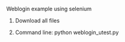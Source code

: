 Weblogin example using selenium

1) Download all files

2) Command line:
python weblogin_utest.py


